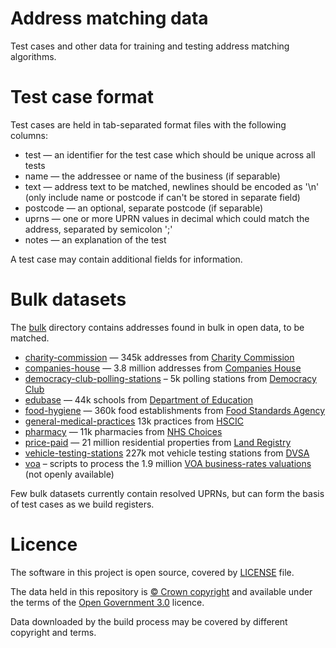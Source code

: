 # Address matching data

Test cases and other data for training and testing address matching algorithms.

# Test case format

Test cases are held in tab-separated format files with the following columns:

- test — an identifier for the test case which should be unique across all tests
- name — the addressee or name of the business (if separable)
- text — address text to be matched, newlines should be encoded as '\n' (only include name or postcode if can't be stored in separate field)
- postcode — an optional, separate postcode (if separable)
- uprns — one or more UPRN values in decimal which could match the address, separated by semicolon ';'
- notes — an explanation of the test

A test case may contain additional fields for information.

# Bulk datasets

The [bulk](bulk) directory contains addresses found in bulk in open data, to be matched.

- [charity-commission](bulk/charity-commission) — 345k addresses from [Charity Commission](http://data.charitycommission.gov.uk/)
- [companies-house](bulk/companies-house) — 3.8 million addresses from [Companies House](http://download.companieshouse.gov.uk/en_output.html)
- [democracy-club-polling-stations](bulk/democracy-club-polling-stations) – 5k polling stations from [Democracy Club](https://wheredoivote.co.uk/)
- [edubase](bulk/edubase) — 44k schools from [Department of Education](http://www.education.gov.uk/edubase/home.xhtml)
- [food-hygiene](bulk/food-hygiene) — 360k food establishments from [Food Standards Agency](http://ratings.food.gov.uk/open-data/)
- [general-medical-practices](bulk/general-medical-practices) 13k practices from [HSCIC](https://data.gov.uk/dataset/general-medical-practices)
- [pharmacy](bulk/pharmacy) — 11k pharmacies from [NHS Choices](https://data.gov.uk/dataset/pharmacies)
- [price-paid](bulk/price-paid) — 21 million residential properties from [Land Registry](https://www.gov.uk/government/statistical-data-sets/price-paid-data-downloads)
- [vehicle-testing-stations](bulk/vehicle-testing-stations) 227k mot vehicle testing stations from [DVSA](https://data.gov.uk/dataset/mot-active-vts)
- [voa](bulk/voa) – scripts to process the 1.9 million [VOA business-rates valuations](http://www.2010.voa.gov.uk/rli/) (not openly available)

Few bulk datasets currently contain resolved UPRNs, but can form the basis of test cases as we build registers.

# Licence

The software in this project is open source, covered by [LICENSE](LICENSE) file.

The data held in this repository is [© Crown copyright](http://www.nationalarchives.gov.uk/information-management/re-using-public-sector-information/copyright-and-re-use/crown-copyright/)
and available under the terms of the [Open Government 3.0](https://www.nationalarchives.gov.uk/doc/open-government-licence/version/3/) licence.

Data downloaded by the build process may be covered by different copyright and terms.
